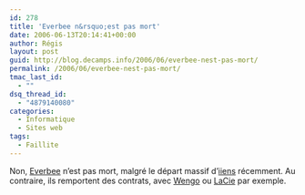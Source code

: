 ```yaml
---
id: 278
title: 'Everbee n&rsquo;est pas mort'
date: 2006-06-13T20:14:41+00:00
author: Régis
layout: post
guid: http://blog.decamps.info/2006/06/everbee-nest-pas-mort/
permalink: /2006/06/everbee-nest-pas-mort/
tmac_last_id:
  - ""
dsq_thread_id:
  - "4879140080"
categories:
  - Informatique
  - Sites web
tags:
  - Faillite
---
```

Non, [Everbee](http://www.everbee.fr/) n&rsquo;est pas mort, malgré le départ massif d&rsquo;[iiens](http://www.iiens.net/) récemment. Au contraire, ils remportent des contrats, avec [Wengo](http://openwengo.org/index.php/openwengo/public/homePage/news?payload[newsId]=1) ou [LaCie](http://www.everbee.fr/html/home.php?rub=5&niv=2&art=37) par exemple.
